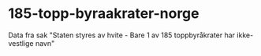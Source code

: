 # 185-topp-byraakrater-norge
Data fra sak "Staten styres av hvite - Bare 1 av 185 toppbyråkrater har ikke-vestlige navn" 
